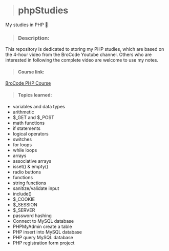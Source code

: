 > <h1>phpStudies</h1> 

My studies in PHP 🐘

> ### Description:

This repository is dedicated to storing my PHP studies, which are based on the 4-hour video from the BroCode Youtube channel. Others who are interested in following the complete video are welcome to use my notes.

> #### Course link:
[BroCode PHP Course](https://www.youtube.com/watch?v=zZ6vybT1HQs)

> #### Topics learned:
+ variables and data types
+ arithmetic
+ $_GET and $_POST
+ math functions
+ if statements
+ logical operators
+ switches
+ for loops
+ while loops
+ arrays
+ associative arrays
+ isset() & empty()
+ radio buttons
+ functions
+ string functions
+ sanitize/validate input
+ include()
+ $_COOKIE
+ $_SESSION
+ $_SERVER
+ password hashing
+ Connect to MySQL database
+ PHPMyAdmin create a table
+ PHP insert into MySQL database
+ PHP query MySQL database
+ PHP registration form project
